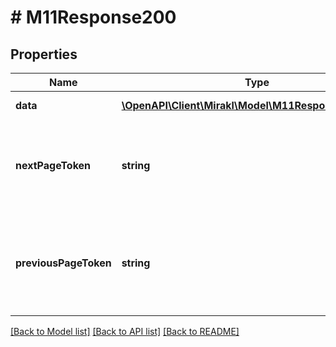 # # M11Response200

## Properties

Name | Type | Description | Notes
------------ | ------------- | ------------- | -------------
**data** | [**\OpenAPI\Client\Mirakl\Model\M11Response200Data[]**](M11Response200Data.md) | Page of data | [optional]
**nextPageToken** | **string** | Token to access the next page. Absent if the current page is the last one. | [optional]
**previousPageToken** | **string** | Token to access the previous page. Absent if the current page is the first one. | [optional]

[[Back to Model list]](../../README.md#models) [[Back to API list]](../../README.md#endpoints) [[Back to README]](../../README.md)
